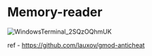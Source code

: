 # Memory-reader

![WindowsTerminal_2SQzOQhmUK](https://github.com/Feromon32/Memory-reader/assets/65503900/fd263afa-7e73-4087-a797-ad90a2d4a22b)

ref - https://github.com/lauxov/gmod-anticheat

